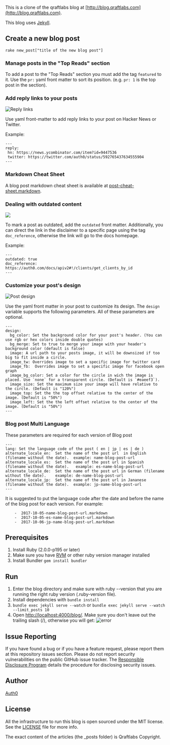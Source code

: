 This is a clone of the qraftlabs blog at [http://blog.qraftlabs.com](http://blog.qraftlabs.com).

This blog uses [Jekyll](https://github.com/mojombo/jekyll).


## Create a new blog post

	rake new_post["title of the new blog post"]

### Manage posts in the "Top Reads" section

To add a post to the "Top Reads" section you must add the tag `featured` to it. Use the `pr:` yaml front matter to sort its position. (e.g. `pr: 1` is the top post in the section).

### Add reply links to your posts

![Reply links](https://cldup.com/1GY-mfWcz6.png)

Use yaml front-matter to add reply links to your post on Hacker News or Twitter.

Example:
```
---
reply:
 hn: https://news.ycombinator.com/item?id=9447536
 twitter: https://twitter.com/auth0/status/592765437634555904
---
```

### Markdown Cheat Sheet

A blog post markdown cheat sheet is available at [post-cheat-sheet.markdown](post-cheat-sheet.markdown).

### Dealing with outdated content

![](https://cldup.com/4hWdGjoZGc.png)

To mark a post as outdated, add the `outdated` front matter. Additionally, you can direct the link in the disclaimer to a specific page using the tag `doc_reference`, otherwise the link will go to the docs homepage.

Example:
```
---
outdated: true
doc_reference: https://auth0.com/docs/apiv2#!/clients/get_clients_by_id
---
```

### Customize your post's design

![Post design](https://cldup.com/IPu5HDCNf3.png)

Use the yaml front matter in your post to customize its design. The `design` variable supports the following parameters. All of these parameters are optional.

```
---
design:
  bg_color: Set the background color for your post's header. (You can use rgb or hex colors inside double quotes)
  bg_merge: Set to true to merge your image with your header's background color (default is false)
  image: A url path to your posts image, it will be downsized if too big to fit inside a circle.
  image_tw: Overrides image to set a specific image for twitter card
  image_fb:  Overrides image to set a specific image for facebook open graph
  image_bg_color: Set a color for the circle in wich the image is placed. Use `none` for a transparent circle. (Default is `#eaeef3`).
  image_size: Set the maximum size your image will have relative to the circle. (Default is "120%")
  image_top: Set the the top offset relative to the center of the image. (Default is "50%")
  image_left: Set the the left offset relative to the center of the image. (Default is "50%")
---
```

### Blog post Multi Language

These parameters are required for each version of Blog post

```
---
lang: Set the language code of the post ( en | jp | es | de )
alternate_locale_en:  Set the name of the post url  in English (filename without the date).  example: name-blog-post-url
alternate_locale_es:  Set the name of the post url in Spanish (filename without the date).   example: es-name-blog-post-url
alternate_locale_de:  Set the name of the post url in German (filename without the date).    example: de-name-blog-post-url
alternate_locale_jp:  Set the name of the post url in Jananese (filename without the date).  example: jp-name-blog-post-url
---
```
It is suggested to put the language code after the date and before the name of the blog post for each version. For example:

```
	-  2017-10-05-name-blog-post-url.markdown
	-  2017-10-05-es-name-blog-post-url.markdown
	-  2017-10-06-jp-name-blog-post-url.markdown
```


## Prerequisites

1.  Install Ruby (2.0.0-p195 or later)
2.  Make sure you have [RVM](http://rvm.io/) or other ruby version manager installed
3.  Install Bundler `gem install bundler`

## Run

1.  Enter the blog directory and make sure with ruby --version that you are running the right ruby version (.ruby-version file).
2.  Install dependencies with `bundle install`
3.  `bundle exec jekyll serve --watch`  or  `bundle exec jekyll serve --watch --limit_posts 10`
4.  Open [http://localhost:4000/blog/](http://localhost:4000/blog/). Make sure you don't leave out the trailing slash (/), otherwise you will get:
![error](https://i.cloudup.com/FWLX_cUhXb.png)


## Issue Reporting

If you have found a bug or if you have a feature request, please report them at this repository issues section. Please do not report security vulnerabilities on the public GitHub issue tracker. The [Responsible Disclosure Program](https://auth0.com/whitehat) details the procedure for disclosing security issues.

## Author

[Auth0](auth0.com)

## License

All the infrastructure to run this blog is open sourced under the MIT license. See the [LICENSE](LICENSE) file for more info.

The exact content of the articles (the _posts folder) is Qraftlabs Copyright.
